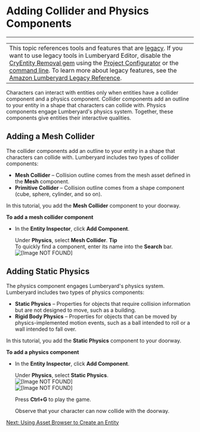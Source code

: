 # Adding Collider and Physics Components<a name="placing-entities-adding-colliders"></a>


****  

|  | 
| --- |
| This topic references tools and features that are [legacy](https://docs.aws.amazon.com/lumberyard/latest/userguide/ly-glos-chap.html#legacy)\. If you want to use legacy tools in Lumberyard Editor, disable the [CryEntity Removal gem](https://docs.aws.amazon.com/lumberyard/latest/userguide/gems-system-cryentity-removal-gem.html) using the [Project Configurator](https://docs.aws.amazon.com/lumberyard/latest/userguide/configurator-intro.html) or the [command line](https://docs.aws.amazon.com/lumberyard/latest/userguide/lmbr-exe.html)\. To learn more about legacy features, see the [Amazon Lumberyard Legacy Reference](https://docs.aws.amazon.com/lumberyard/latest/legacyreference/)\. | 

Characters can interact with entities only when entities have a collider component and a physics component\. Collider components add an outline to your entity in a shape that characters can collide with\. Physics components engage Lumberyard's physics system\. Together, these components give entities their interactive qualities\.

## Adding a Mesh Collider<a name="placing-entities-adding-colliders-mesh"></a>

The collider components add an outline to your entity in a shape that characters can collide with\. Lumberyard includes two types of collider components:
+ **Mesh Collider** – Collision outline comes from the mesh asset defined in the **Mesh** component\.
+ **Primitive Collider** – Collision outline comes from a shape component \(cube, sphere, cylinder, and so on\)\.

In this tutorial, you add the **Mesh Collider** component to your doorway\.

**To add a mesh collider component**
+ In the **Entity Inspector**, click **Add Component**\.

  Under **Physics**, select **Mesh Collider**\.
**Tip**  
To quickly find a component, enter its name into the **Search** bar\.  
![\[Image NOT FOUND\]](http://docs.aws.amazon.com/lumberyard/latest/gettingstartedguide/images/placing-entities-adding-colliders-mesh.png)

## Adding Static Physics<a name="placing-entities-adding-colliders-physics"></a>

The physics component engages Lumberyard's physics system\. Lumberyard includes two types of physics components:
+ **Static Physics** – Properties for objects that require collision information but are not designed to move, such as a building\.
+ **Rigid Body Physics** – Properties for objects that can be moved by physics\-implemented motion events, such as a ball intended to roll or a wall intended to fall over\. 

In this tutorial, you add the **Static Physics** component to your doorway\.

**To add a physics component**
+ In the **Entity Inspector**, click **Add Component**\.

  Under **Physics**, select **Static Physics**\.  
![\[Image NOT FOUND\]](http://docs.aws.amazon.com/lumberyard/latest/gettingstartedguide/images/placing-entities-adding-colliders-physics.png)  
![\[Image NOT FOUND\]](http://docs.aws.amazon.com/lumberyard/latest/gettingstartedguide/images/placing-entities-collider-physics.png)

  Press **Ctrl\+G** to play the game\.

  Observe that your character can now collide with the doorway\.

[Next: Using Asset Browser to Create an Entity](placing-entities-asset-browser.md)